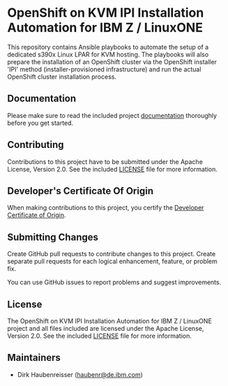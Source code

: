 # OpenShift on KVM IPI Installation Automation for IBM Z / LinuxONE

This repository contains Ansible playbooks to automate the setup of a dedicated s390x Linux LPAR for KVM hosting. The playbooks will also prepare the installation of an OpenShift cluster via the OpenShift installer 'IPI' method (installer-provisioned infrastructure) and run the actual OpenShift cluster installation process.

## Documentation

Please make sure to read the included project [documentation](docs/DOCUMENTATION.md) thoroughly before you get started.

## Contributing

Contributions to this project have to be submitted under the Apache License, Version 2.0. See the included [LICENSE](LICENSE) file for more information.

## Developer's Certificate Of Origin

When making contributions to this project, you certify the [Developer Certificate of Origin](https://developercertificate.org/).

## Submitting Changes

Create GitHub pull requests to contribute changes to this project. Create separate pull requests for each logical enhancement, feature, or problem fix.

You can use GitHub issues to report problems and suggest improvements.

## License

The OpenShift on KVM IPI Installation Automation for IBM Z / LinuxONE project and all files included are licensed under the Apache License, Version 2.0. See the included [LICENSE](LICENSE) file for more information.

## Maintainers

- Dirk Haubenreisser (haubenr@de.ibm.com)
